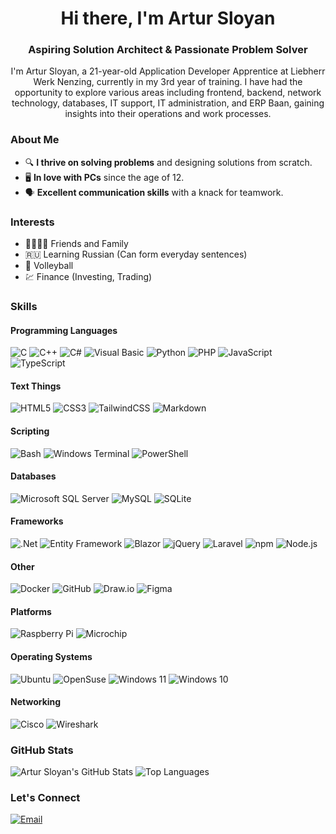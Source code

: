 <!-- Header with professional tone -->
<h1 align="center">Hi there, I'm Artur Sloyan</h1>
<h3 align="center">Aspiring Solution Architect & Passionate Problem Solver</h3>

<!-- Introduction -->
<p align="center">
  I'm Artur Sloyan, a 21-year-old Application Developer Apprentice at Liebherr Werk Nenzing, currently in my 3rd year of training. I have had the opportunity to explore various areas including frontend, backend, network technology, databases, IT support, IT administration, and ERP Baan, gaining insights into their operations and work processes.
</p>

<!-- About Me -->
### About Me

- 🔍 **I thrive on solving problems** and designing solutions from scratch.
- 🖥️ **In love with PCs** since the age of 12.
- 🗣️ **Excellent communication skills** with a knack for teamwork.

<!-- Interests section -->
### Interests

- 👨‍👩‍👦‍👦 Friends and Family
- 🇷🇺 Learning Russian (Can form everyday sentences)
- 🏐 Volleyball
- 💹 Finance (Investing, Trading)

<!-- Skills section with badges -->
### Skills

#### Programming Languages
![C](https://img.shields.io/badge/-C-00599C?style=flat-square&logo=c)
![C++](https://img.shields.io/badge/-C++-00599C?style=flat-square&logo=c%2B%2B)
![C#](https://img.shields.io/badge/-C%23-239120?style=flat-square&logo=c-sharp)
![Visual Basic](https://img.shields.io/badge/-Visual%20Basic-5C2D91?style=flat-square&logo=visual-studio)
![Python](https://img.shields.io/badge/-Python-3776AB?style=flat-square&logo=python)
![PHP](https://img.shields.io/badge/-PHP-777BB4?style=flat-square&logo=php)
![JavaScript](https://img.shields.io/badge/-JavaScript-F7DF1E?style=flat-square&logo=javascript)
![TypeScript](https://img.shields.io/badge/-TypeScript-3178C6?style=flat-square&logo=typescript)

#### Text Things
![HTML5](https://img.shields.io/badge/-HTML5-E34F26?style=flat-square&logo=html5)
![CSS3](https://img.shields.io/badge/-CSS3-1572B6?style=flat-square&logo=css3)
![TailwindCSS](https://img.shields.io/badge/-TailwindCSS-06B6D4?style=flat-square&logo=tailwindcss)
![Markdown](https://img.shields.io/badge/-Markdown-000000?style=flat-square&logo=markdown)

#### Scripting
![Bash](https://img.shields.io/badge/-Bash-4EAA25?style=flat-square&logo=gnu-bash)
![Windows Terminal](https://img.shields.io/badge/-Windows%20Terminal-4D4D4D?style=flat-square&logo=windows-terminal)
![PowerShell](https://img.shields.io/badge/-PowerShell-5391FE?style=flat-square&logo=powershell)

#### Databases
![Microsoft SQL Server](https://img.shields.io/badge/-Microsoft%20SQL%20Server-CC2927?style=flat-square&logo=microsoft-sql-server)
![MySQL](https://img.shields.io/badge/-MySQL-4479A1?style=flat-square&logo=mysql)
![SQLite](https://img.shields.io/badge/-SQLite-003B57?style=flat-square&logo=sqlite)

#### Frameworks
![.Net](https://img.shields.io/badge/-.Net-512BD4?style=flat-square&logo=dotnet)
![Entity Framework](https://img.shields.io/badge/-Entity%20Framework-512BD4?style=flat-square&logo=dotnet)
![Blazor](https://img.shields.io/badge/-Blazor-512BD4?style=flat-square&logo=blazor)
![jQuery](https://img.shields.io/badge/-jQuery-0769AD?style=flat-square&logo=jquery)
![Laravel](https://img.shields.io/badge/-Laravel-FF2D20?style=flat-square&logo=laravel)
![npm](https://img.shields.io/badge/-npm-CB3837?style=flat-square&logo=npm)
![Node.js](https://img.shields.io/badge/-Node.js-339933?style=flat-square&logo=node-dot-js)

#### Other
![Docker](https://img.shields.io/badge/-Docker-2496ED?style=flat-square&logo=docker)
![GitHub](https://img.shields.io/badge/-GitHub-181717?style=flat-square&logo=github)
![Draw.io](https://img.shields.io/badge/-Draw.io-FF9900?style=flat-square&logo=draw-dot-io)
![Figma](https://img.shields.io/badge/-Figma-F24E1E?style=flat-square&logo=figma)

#### Platforms
![Raspberry Pi](https://img.shields.io/badge/-Raspberry%20Pi-A22846?style=flat-square&logo=raspberry-pi)
![Microchip](https://img.shields.io/badge/-Microchip-CC0000?style=flat-square&logo=microchip-technology)

#### Operating Systems
![Ubuntu](https://img.shields.io/badge/-Ubuntu-E95420?style=flat-square&logo=ubuntu)
![OpenSuse](https://img.shields.io/badge/-OpenSuse-73BA25?style=flat-square&logo=opensuse)
![Windows 11](https://img.shields.io/badge/-Windows%2011-0078D4?style=flat-square&logo=windows)
![Windows 10](https://img.shields.io/badge/-Windows%2010-0078D4?style=flat-square&logo=windows)

#### Networking
![Cisco](https://img.shields.io/badge/-Cisco-1BA0D7?style=flat-square&logo=cisco)
![Wireshark](https://img.shields.io/badge/-Wireshark-1679A7?style=flat-square&logo=wireshark)

<!-- GitHub Stats section -->
### GitHub Stats
<p>
  <img src="https://github-readme-stats.vercel.app/api?username=artursloyan&show_icons=true&theme=radical" alt="Artur Sloyan's GitHub Stats">
  <img src="https://github-readme-stats.vercel.app/api/top-langs/?username=artursloyan&layout=compact&theme=radical" alt="Top Languages">
</p>

<!-- Footer with social media links -->
### Let's Connect
<p>
  <a href="mailto:sloyan.artur@gmail.com">
    <img src="https://img.shields.io/badge/-Email-D14836?style=flat-square&logo=gmail&logoColor=white" alt="Email">
  </a>
</p>
